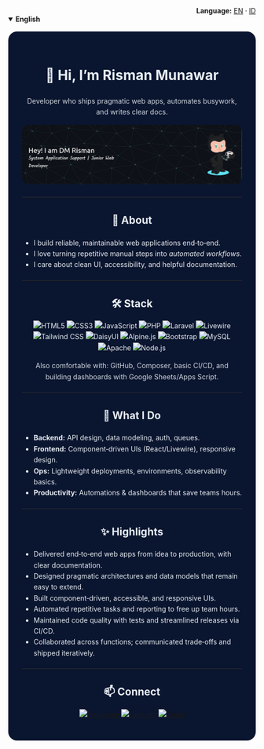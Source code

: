 <!-- BILINGUAL README WITH LANGUAGE SWITCH (GitHub-friendly: uses <details>) -->

<p align="right" style="margin:0; padding:0;">
  <strong>Language:</strong> <a href="#english">EN</a> · <a href="#bahasa-indonesia">ID</a>
</p>

<details open id="english">
  <summary><strong>English</strong></summary>

  <br/>
  <div align="center" style="background:#0a152f; color:#e6edf3; padding:28px; border-radius:18px; line-height:1.6;">

  <h1>👋 Hi, I’m Risman Munawar</h1>
  <p style="margin-top:4px; opacity:.9;">Developer who ships pragmatic web apps, automates busywork, and writes clear docs.</p>

  <p>
    <img src="img/github-header-banner.png" alt="Dede Munawar Risman" style="max-width:100%; border-radius:14px;" />
  </p>

  <hr style="border:0; border-top:1px solid #1f2a44; margin:20px 0;" />

  <h2>🚀 About</h2>
  <ul style="text-align:left; max-width:820px; margin:auto;">
    <li>I build reliable, maintainable web applications end‑to‑end.</li>
    <li>I love turning repetitive manual steps into <em>automated workflows</em>.</li>
    <li>I care about clean UI, accessibility, and helpful documentation.</li>
  </ul>

  <hr style="border:0; border-top:1px solid #1f2a44; margin:20px 0;" />

  <h2>🛠 Stack</h2>
  <p>
    <img src="https://img.shields.io/badge/HTML5-E34F26?style=for-the-badge&logo=html5&logoColor=white" alt="HTML5"/>
    <img src="https://img.shields.io/badge/CSS3-1572B6?style=for-the-badge&logo=css3&logoColor=white" alt="CSS3"/>
    <img src="https://img.shields.io/badge/JavaScript-323330?style=for-the-badge&logo=javascript&logoColor=F7DF1E" alt="JavaScript"/>
    <img src="https://img.shields.io/badge/PHP-777BB4?style=for-the-badge&logo=php&logoColor=white" alt="PHP"/>
    <img src="https://img.shields.io/badge/Laravel-FF2D20?style=for-the-badge&logo=laravel&logoColor=white" alt="Laravel"/>
    <img src="https://img.shields.io/badge/Livewire-4e56a6?style=for-the-badge&logo=livewire&logoColor=white" alt="Livewire"/>
    <img src="https://img.shields.io/badge/Tailwind_CSS-38B2AC?style=for-the-badge&logo=tailwind-css&logoColor=white" alt="Tailwind CSS"/>
    <img src="https://img.shields.io/badge/DaisyUI-1ad1a5?style=for-the-badge&logo=daisyui&logoColor=white" alt="DaisyUI"/>
    <img src="https://img.shields.io/badge/Alpine%20JS-8BC0D0?style=for-the-badge&logo=alpinedotjs&logoColor=black" alt="Alpine.js"/>
    <img src="https://img.shields.io/badge/Bootstrap-563D7C?style=for-the-badge&logo=bootstrap&logoColor=white" alt="Bootstrap"/>
    <img src="https://img.shields.io/badge/MySQL-005C84?style=for-the-badge&logo=mysql&logoColor=white" alt="MySQL"/>
    <img src="https://img.shields.io/badge/Apache-D22128?style=for-the-badge&logo=apache&logoColor=white" alt="Apache"/>
    <img src="https://img.shields.io/badge/Node.js-339933?style=for-the-badge&logo=nodedotjs&logoColor=white" alt="Node.js"/>
  </p>

  <p style="opacity:.9; font-size:14px;">Also comfortable with: GitHub, Composer, basic CI/CD, and building dashboards with Google Sheets/Apps Script.</p>

  <hr style="border:0; border-top:1px solid #1f2a44; margin:20px 0;" />

  <h2>📌 What I Do</h2>
  <ul style="text-align:left; max-width:820px; margin:auto;">
    <li><strong>Backend:</strong> API design, data modeling, auth, queues.</li>
    <li><strong>Frontend:</strong> Component‑driven UIs (React/Livewire), responsive design.</li>
    <li><strong>Ops:</strong> Lightweight deployments, environments, observability basics.</li>
    <li><strong>Productivity:</strong> Automations & dashboards that save teams hours.</li>
  </ul>

  <hr style="border:0; border-top:1px solid #1f2a44; margin:20px 0;" />

  <h2>✨ Highlights</h2>
  <ul style="text-align:left; max-width:820px; margin:auto;">
    <li>Delivered end‑to‑end web apps from idea to production, with clear documentation.</li>
    <li>Designed pragmatic architectures and data models that remain easy to extend.</li>
    <li>Built component‑driven, accessible, and responsive UIs.</li>
    <li>Automated repetitive tasks and reporting to free up team hours.</li>
    <li>Maintained code quality with tests and streamlined releases via CI/CD.</li>
    <li>Collaborated across functions; communicated trade‑offs and shipped iteratively.</li>
  </ul>

  <hr style="border:0; border-top:1px solid #1f2a44; margin:20px 0;" />

  <h2>📫 Connect</h2>
  <p>
    <a href="https://instagram.com/dm_risman"><img alt="Instagram" src="https://img.shields.io/badge/Instagram-E4405F?style=for-the-badge&logo=instagram&logoColor=white"></a>
    <a href="https://linkedin.com/in/rismanmunawar"><img alt="LinkedIn" src="https://img.shields.io/badge/LinkedIn-0077B5?style=for-the-badge&logo=linkedin&logoColor=white"></a>
    <a href="mailto:rismanmunawar@gmail.com"><img alt="Gmail" src="https://img.shields.io/badge/Gmail-D14836?style=for-the-badge&logo=gmail&logoColor=white"></a>
  </p>

  </div>
</details>

<br/>
<!--
<details id="bahasa-indonesia">
  <summary><strong>🇮🇩 Bahasa Indonesia</strong></summary>

  <br/>
  <div align="center" style="background:#0a152f; color:#e6edf3; padding:28px; border-radius:18px; line-height:1.6;">

  <h1>👋 Halo, saya Risman Munawar</h1>
  <p style="margin-top:4px; opacity:.9;">Developer yang fokus pada web app praktis, otomasi pekerjaan berulang, dan dokumentasi yang jelas.</p>

  <p>
    <img src="img/github-header-banner.png" alt="Dede Munawar Risman" style="max-width:100%; border-radius:14px;" />
  </p>

  <hr style="border:0; border-top:1px solid #1f2a44; margin:20px 0;" />

  <h2>🚀 Tentang</h2>
  <ul style="text-align:left; max-width:820px; margin:auto;">
    <li>Membangun aplikasi web yang andal dan mudah dirawat dari ujung ke ujung.</li>
    <li>Suka mengubah langkah manual berulang menjadi <em>workflow otomatis</em>.</li>
    <li>Peduli pada UI yang rapi, aksesibilitas, dan dokumentasi yang membantu.</li>
  </ul>

  <hr style="border:0; border-top:1px solid #1f2a44; margin:20px 0;" />

  <h2>🛠 Teknologi</h2>
  <p>
    <img src="https://img.shields.io/badge/HTML5-E34F26?style=for-the-badge&logo=html5&logoColor=white" alt="HTML5"/>
    <img src="https://img.shields.io/badge/CSS3-1572B6?style=for-the-badge&logo=css3&logoColor=white" alt="CSS3"/>
    <img src="https://img.shields.io/badge/JavaScript-323330?style=for-the-badge&logo=javascript&logoColor=F7DF1E" alt="JavaScript"/>
    <img src="https://img.shields.io/badge/PHP-777BB4?style=for-the-badge&logo=php&logoColor=white" alt="PHP"/>
    <img src="https://img.shields.io/badge/Laravel-FF2D20?style=for-the-badge&logo=laravel&logoColor=white" alt="Laravel"/>
    <img src="https://img.shields.io/badge/Livewire-4e56a6?style=for-the-badge&logo=livewire&logoColor=white" alt="Livewire"/>
    <img src="https://img.shields.io/badge/Tailwind_CSS-38B2AC?style=for-the-badge&logo=tailwind-css&logoColor=white" alt="Tailwind CSS"/>
    <img src="https://img.shields.io/badge/DaisyUI-1ad1a5?style=for-the-badge&logo=daisyui&logoColor=white" alt="DaisyUI"/>
    <img src="https://img.shields.io/badge/Alpine%20JS-8BC0D0?style=for-the-badge&logo=alpinedotjs&logoColor=black" alt="Alpine.js"/>
    <img src="https://img.shields.io/badge/Bootstrap-563D7C?style=for-the-badge&logo=bootstrap&logoColor=white" alt="Bootstrap"/>
    <img src="https://img.shields.io/badge/MySQL-005C84?style=for-the-badge&logo=mysql&logoColor=white" alt="MySQL"/>
    <img src="https://img.shields.io/badge/Apache-D22128?style=for-the-badge&logo=apache&logoColor=white" alt="Apache"/>
    <img src="https://img.shields.io/badge/Node.js-339933?style=for-the-badge&logo=nodedotjs&logoColor=white" alt="Node.js"/>
  </p>

  <p style="opacity:.9; font-size:14px;">Juga nyaman dengan: GitHub, Composer, CI/CD dasar, serta membuat dashboard pakai Google Sheets/Apps Script.</p>

  <hr style="border:0; border-top:1px solid #1f2a44; margin:20px 0;" />

  <h2>📌 Yang Saya Kerjakan</h2>
  <ul style="text-align:left; max-width:820px; margin:auto;">
    <li><strong>Backend:</strong> Desain API, pemodelan data, autentikasi, antrian/queue.</li>
    <li><strong>Frontend:</strong> UI berbasis komponen (React/Livewire), desain responsif.</li>
    <li><strong>Ops:</strong> Deploy ringan, manajemen environment, dasar observability.</li>
    <li><strong>Produktivitas:</strong> Otomasi & dashboard yang menghemat banyak waktu tim.</li>
  </ul>

  <hr style="border:0; border-top:1px solid #1f2a44; margin:20px 0;" />

  <h2>✨ Sorotan</h2>
  <ul style="text-align:left; max-width:820px; margin:auto;">
    <li>Mengirimkan aplikasi web end‑to‑end dari ide hingga produksi, disertai dokumentasi yang jelas.</li>
    <li>Merancang arsitektur dan model data yang pragmatis dan mudah dikembangkan.</li>
    <li>Membangun UI berbasis komponen yang aksesibel dan responsif.</li>
    <li>Mengotomasi tugas berulang serta pelaporan untuk menghemat waktu tim.</li>
    <li>Menjaga kualitas kode dengan test dan rilis yang mulus melalui CI/CD.</li>
    <li>Kolaborasi lintas fungsi; komunikatif soal trade‑off dan iterasi cepat.</li>
  </ul>

  <hr style="border:0; border-top:1px solid #1f2a44; margin:20px 0;" />

  <h2>📫 Terhubung</h2>
  <p>
    <a href="https://instagram.com/dm_risman"><img alt="Instagram" src="https://img.shields.io/badge/Instagram-E4405F?style=for-the-badge&logo=instagram&logoColor=white"></a>
    <a href="https://linkedin.com/in/rismanmunawar"><img alt="LinkedIn" src="https://img.shields.io/badge/LinkedIn-0077B5?style=for-the-badge&logo=linkedin&logoColor=white"></a>
    <a href="mailto:rismanmunawar@gmail.com"><img alt="Gmail" src="https://img.shields.io/badge/Gmail-D14836?style=for-the-badge&logo=gmail&logoColor=white"></a>
  </p>

  <p style="opacity:.7; font-size:12px; margin-top:6px;">Aksen: <code>#0a152f</code> • Teks: <code>#e6edf3</code> • Tautan: <code>#58a6ff</code></p>

  </div>
</details> -->
